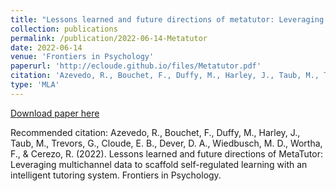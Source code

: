 ```yaml
---
title: "Lessons learned and future directions of metatutor: Leveraging multichannel data to scaffold self-regulated learning with an intelligent tutoring system"
collection: publications
permalink: /publication/2022-06-14-Metatutor
date: 2022-06-14
venue: 'Frontiers in Psychology'
paperurl: 'http://ecloude.github.io/files/Metatutor.pdf'
citation: 'Azevedo, R., Bouchet, F., Duffy, M., Harley, J., Taub, M., Trevors, G., Cloude, E. B., Dever, D. A., Wiedbusch, M. D., Wortha, F., &amp; Cerezo, R. (2022). Lessons learned and future directions of MetaTutor: Leveraging multichannel data to scaffold self-regulated learning with an intelligent tutoring system. Frontiers in Psychology.'
type: 'MLA'
---
```

[Download paper here](http://ecloude.github.io/files/Metatutor.pdf)

Recommended citation: Azevedo, R., Bouchet, F., Duffy, M., Harley, J., Taub, M., Trevors, G., Cloude, E. B., Dever, D. A., Wiedbusch, M. D., Wortha, F., & Cerezo, R. (2022). Lessons learned and future directions of MetaTutor: Leveraging multichannel data to scaffold self-regulated learning with an intelligent tutoring system. Frontiers in Psychology.
